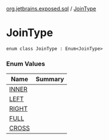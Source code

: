 [org.jetbrains.exposed.sql](../index.md) / [JoinType](.)

# JoinType

`enum class JoinType : Enum<JoinType>`

### Enum Values

| Name | Summary |
|---|---|
| [INNER](-i-n-n-e-r.md) |  |
| [LEFT](-l-e-f-t.md) |  |
| [RIGHT](-r-i-g-h-t.md) |  |
| [FULL](-f-u-l-l.md) |  |
| [CROSS](-c-r-o-s-s.md) |  |
